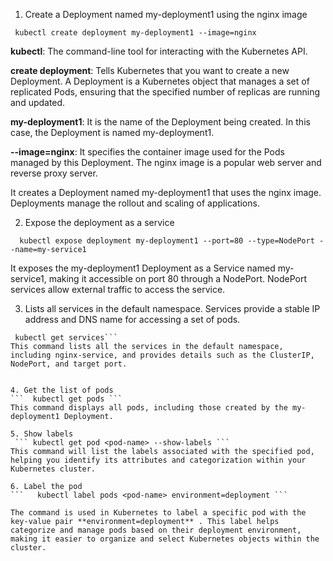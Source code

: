 1. Create a Deployment named my-deployment1 using the nginx image
```
 kubectl create deployment my-deployment1 --image=nginx
``` 
**kubectl**: The command-line tool for interacting with the Kubernetes API.

**create deployment**: Tells Kubernetes that you want to create a new Deployment. A Deployment is a Kubernetes object that manages a set of replicated Pods, ensuring that the specified number of replicas are running and updated.

**my-deployment1**: It is the name of the Deployment being created. In this case, the Deployment is named my-deployment1.

**--image=nginx**: It specifies the container image used for the Pods managed by this Deployment. The nginx image is a popular web server and reverse proxy server.

It creates a Deployment named my-deployment1 that uses the nginx image. Deployments manage the rollout and scaling of applications.

2. Expose the deployment as a service
```
  kubectl expose deployment my-deployment1 --port=80 --type=NodePort --name=my-service1
```
It exposes the my-deployment1 Deployment as a Service named my-service1, making it accessible on port 80 through a NodePort. NodePort services allow external traffic to access the service.

3. Lists all services in the default namespace. Services provide a stable IP address and DNS name for accessing a set of pods.
```
 kubectl get services```
This command lists all the services in the default namespace, including nginx-service, and provides details such as the ClusterIP, NodePort, and target port.


4. Get the list of pods
```  kubectl get pods ```
This command displays all pods, including those created by the my-deployment1 Deployment.

5. Show labels
 ``` kubectl get pod <pod-name> --show-labels ```
This command will list the labels associated with the specified pod, helping you identify its attributes and categorization within your Kubernetes cluster.

6. Label the pod
```   kubectl label pods <pod-name> environment=deployment ```

The command is used in Kubernetes to label a specific pod with the key-value pair **environment=deployment** . This label helps categorize and manage pods based on their deployment environment, making it easier to organize and select Kubernetes objects within the cluster.


